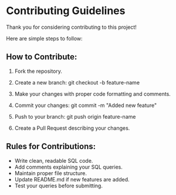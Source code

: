 # Contributing Guidelines

Thank you for considering contributing to this project! 

Here are simple steps to follow:

## How to Contribute:

1. Fork the repository.
2. Create a new branch:
git checkout -b feature-name

3. Make your changes with proper code formatting and comments.
4. Commit your changes:
git commit -m "Added new feature"


5. Push to your branch:
git push origin feature-name

6. Create a Pull Request describing your changes.


## Rules for Contributions:

- Write clean, readable SQL code.
- Add comments explaining your SQL queries.
- Maintain proper file structure.
- Update README.md if new features are added.
- Test your queries before submitting.


